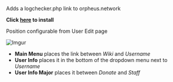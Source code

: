 Adds a logchecker.php link to orpheus.network

<b>Click [here](https://github.com/AlvaroBeiro/orpheus-logchecker-link/raw/master/src/orpheus-logchecker-link.user.js) to install</b>

Position configurable from User Edit page

![Imgur](http://i.imgur.com/Nm3LXaJ.png)

- <b>Main Menu</b> places the link between <i>Wiki</i> and <i>Username</i>
- <b>User Info</b> places it in the bottom of the dropdown menu next to <i>Username</i>
- <b>User Info Major</b> places it between <i>Donate</i> and <i>Staff</i>
